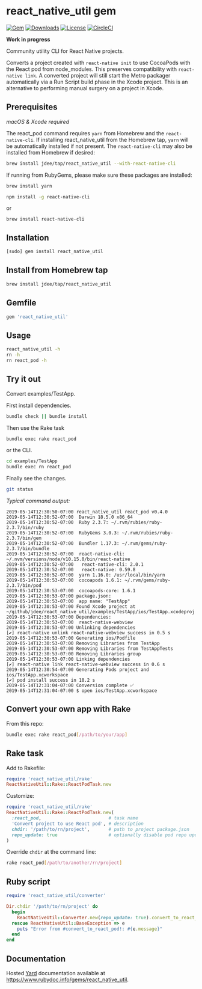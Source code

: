 # react_native_util gem

[![Gem](https://img.shields.io/gem/v/react_native_util.svg?style=flat)](https://rubygems.org/gems/react_native_util)
[![Downloads](https://img.shields.io/gem/dt/react_native_util.svg?style=flat)](https://rubygems.org/gems/react_native_util)
[![License](https://img.shields.io/badge/license-MIT-green.svg?style=flat)](https://github.com/jdee/react_native_util/blob/master/LICENSE)
[![CircleCI](https://img.shields.io/circleci/project/github/jdee/react_native_util.svg)](https://circleci.com/gh/jdee/react_native_util)

**Work in progress**

Community utility CLI for React Native projects.

Converts a project created with `react-native init` to use CocoaPods with the
React pod from node_modules. This preserves compatibility with
`react-native link`. A converted project will still start the Metro packager
automatically via a Run Script build phase in the Xcode project. This is an
alternative to performing manual surgery on a project in Xcode.

## Prerequisites

_macOS & Xcode required_

The react_pod command requires `yarn` from Homebrew and the `react-native-cli`.
If installing react_native_util from the Homebrew tap, `yarn` will be
automatically installed if not present. The `react-native-cli` may also be
installed from Homebrew if desired:

```bash
brew install jdee/tap/react_native_util --with-react-native-cli
```

If running from RubyGems, please make sure these packages are installed:
```bash
brew install yarn
```

```bash
npm install -g react-native-cli
```
or
```
brew install react-native-cli
```

## Installation

```bash
[sudo] gem install react_native_util
```

## Install from Homebrew tap

```bash
brew install jdee/tap/react_native_util
```

## Gemfile

```Ruby
gem 'react_native_util'
```

## Usage

```bash
react_native_util -h
rn -h
rn react_pod -h
```

## Try it out

Convert examples/TestApp.

First install dependencies.
```bash
bundle check || bundle install
```

Then use the Rake task
```bash
bundle exec rake react_pod
```

or the CLI.
```bash
cd examples/TestApp
bundle exec rn react_pod
```

Finally see the changes.
```bash
git status
```

_Typical command output:_
```
2019-05-14T12:30:50-07:00 react_native_util react_pod v0.4.0
2019-05-14T12:30:52-07:00  Darwin 18.5.0 x86_64
2019-05-14T12:30:52-07:00  Ruby 2.3.7: ~/.rvm/rubies/ruby-2.3.7/bin/ruby
2019-05-14T12:30:52-07:00  RubyGems 3.0.3: ~/.rvm/rubies/ruby-2.3.7/bin/gem
2019-05-14T12:30:52-07:00  Bundler 1.17.3: ~/.rvm/gems/ruby-2.3.7/bin/bundle
2019-05-14T12:30:52-07:00  react-native-cli: ~/.nvm/versions/node/v10.15.0/bin/react-native
2019-05-14T12:30:52-07:00   react-native-cli: 2.0.1
2019-05-14T12:30:52-07:00   react-native: 0.59.8
2019-05-14T12:30:52-07:00  yarn 1.16.0: /usr/local/bin/yarn
2019-05-14T12:30:53-07:00  cocoapods 1.6.1: ~/.rvm/gems/ruby-2.3.7/bin/pod
2019-05-14T12:30:53-07:00  cocoapods-core: 1.6.1
2019-05-14T12:30:53-07:00 package.json:
2019-05-14T12:30:53-07:00  app name: "TestApp"
2019-05-14T12:30:53-07:00 Found Xcode project at ~/github/jdee/react_native_util/examples/TestApp/ios/TestApp.xcodeproj
2019-05-14T12:30:53-07:00 Dependencies:
2019-05-14T12:30:53-07:00  react-native-webview
2019-05-14T12:30:53-07:00 Unlinking dependencies
[✔] react-native unlink react-native-webview success in 0.5 s
2019-05-14T12:30:53-07:00 Generating ios/Podfile
2019-05-14T12:30:53-07:00 Removing Libraries from TestApp
2019-05-14T12:30:53-07:00 Removing Libraries from TestAppTests
2019-05-14T12:30:53-07:00 Removing Libraries group
2019-05-14T12:30:53-07:00 Linking dependencies
[✔] react-native link react-native-webview success in 0.6 s
2019-05-14T12:30:54-07:00 Generating Pods project and ios/TestApp.xcworkspace
[✔] pod install success in 10.2 s
2019-05-14T12:31:04-07:00 Conversion complete ✅
2019-05-14T12:31:04-07:00 $ open ios/TestApp.xcworkspace
```

## Convert your own app with Rake

From this repo:

```bash
bundle exec rake react_pod[/path/to/your/app]
```

## Rake task

Add to Rakefile:
```Ruby
require 'react_native_util/rake'
ReactNativeUtil::Rake::ReactPodTask.new
```

Customize:
```Ruby
require 'react_native_util/rake'
ReactNativeUtil::Rake::ReactPodTask.new(
  :react_pod,                         # task name
  'Convert project to use React pod', # description
  chdir: '/path/to/rn/project',       # path to project package.json
  repo_update: true                   # optionally disable pod repo update
)
```

Override `chdir` at the command line:
```bash
rake react_pod[/path/to/another/rn/project]
```

## Ruby script

```Ruby
require 'react_native_util/converter'

Dir.chdir '/path/to/rn/project' do
  begin
    ReactNativeUtil::Converter.new(repo_update: true).convert_to_react_pod!
  rescue ReactNativeUtil::BaseException => e
    puts "Error from #convert_to_react_pod!: #{e.message}"
  end
end
```

## Documentation

Hosted [Yard](https://yardoc.org) documentation available at
https://www.rubydoc.info/gems/react_native_util.
